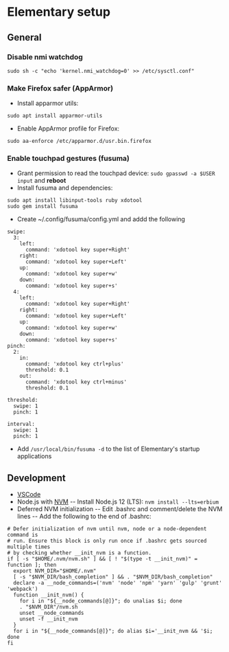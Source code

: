 # Elementary setup

## General
### Disable nmi watchdog
```
sudo sh -c "echo 'kernel.nmi_watchdog=0' >> /etc/sysctl.conf"
```

### Make Firefox safer (AppArmor)
- Install apparmor utils:
```
sudo apt install apparmor-utils
```
- Enable AppArmor profile for Firefox:
```
sudo aa-enforce /etc/apparmor.d/usr.bin.firefox
```

### Enable touchpad gestures (fusuma)
- Grant permission to read the touchpad device: `sudo gpasswd -a $USER input` and **reboot**
- Install fusuma and dependencies:
```
sudo apt install libinput-tools ruby xdotool
sudo gem install fusuma
```
- Create ~/.config/fusuma/config.yml and addd the following
``` 
swipe:
  3:
    left:
      command: 'xdotool key super+Right'
    right:
      command: 'xdotool key super+Left'
    up:
      command: 'xdotool key super+w'
    down:
      command: 'xdotool key super+s'
  4:
    left:
      command: 'xdotool key super+Right'
    right:
      command: 'xdotool key super+Left'
    up:
      command: 'xdotool key super+w'
    down:
      command: 'xdotool key super+s'
pinch:
  2:
    in:
      command: 'xdotool key ctrl+plus'
      threshold: 0.1
    out:
      command: 'xdotool key ctrl+minus'
      threshold: 0.1

threshold:
  swipe: 1
  pinch: 1

interval:
  swipe: 1
  pinch: 1
```
- Add `/usr/local/bin/fusuma -d` to the list of Elementary's startup applications
## Development
- [VSCode](https://code.visualstudio.com/docs/setup/linux)
- Node.js with [NVM](https://github.com/nvm-sh/nvm)
-- Install Node.js 12 (LTS): `nvm install --lts=erbium`
- Deferred NVM initialization
-- Edit .bashrc and comment/delete the NVM lines
-- Add the following to the end of .bashrc:
```
# Defer initialization of nvm until nvm, node or a node-dependent command is
# run. Ensure this block is only run once if .bashrc gets sourced multiple times
# by checking whether __init_nvm is a function.
if [ -s "$HOME/.nvm/nvm.sh" ] && [ ! "$(type -t __init_nvm)" = function ]; then
  export NVM_DIR="$HOME/.nvm"
  [ -s "$NVM_DIR/bash_completion" ] && . "$NVM_DIR/bash_completion"
  declare -a __node_commands=('nvm' 'node' 'npm' 'yarn' 'gulp' 'grunt' 'webpack')
  function __init_nvm() {
    for i in "${__node_commands[@]}"; do unalias $i; done
    . "$NVM_DIR"/nvm.sh
    unset __node_commands
    unset -f __init_nvm
  }
  for i in "${__node_commands[@]}"; do alias $i='__init_nvm && '$i; done
fi
```
